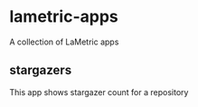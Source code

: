 # lametric-apps

A collection of LaMetric apps

## stargazers

This app shows stargazer count for a repository
